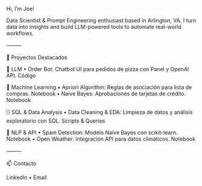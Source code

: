 Hi, I’m Joe!

Data Scientist & Prompt Engineering enthusiast based in Arlington, VA. I turn data into insights and build LLM-powered tools to automate real-world workflows.

⸻

🚀 Proyectos Destacados

🧠 LLM
	•	Order Bot: Chatbot UI para pedidos de pizza con Panel y OpenAI API.
Código

🤖 Machine Learning
	•	Apriori Algorithm: Reglas de asociación para lista de compras.
Notebook
	•	Naive Bayes: Aprobaciones de tarjetas de crédito.
Notebook

🗄️ SQL & Data Analysis
	•	Data Cleaning & EDA: Limpieza de datos y análisis exploratorio con SQL.
Scripts & Queries

💬 NLP & API
	•	Spam Detection: Modelo Naive Bayes con scikit-learn.
Notebook
	•	Open Weather: Integración API para datos climáticos.
Notebook

⸻

📫 Contacto

LinkedIn • Email
  
<!--
**JoeSotomayor/JoeSotomayor** is a ✨ _special_ ✨ repository because its `README.md` (this file) appears on your GitHub profile.

Here are some ideas to get you started:

- 🔭 I’m currently working on ...
- 🌱 I’m currently learning ...
- 👯 I’m looking to collaborate on ...
- 🤔 I’m looking for help with ...
- 💬 Ask me about ...
- 📫 How to reach me: ...
- 😄 Pronouns: ...
- ⚡ Fun fact: ...
-->
